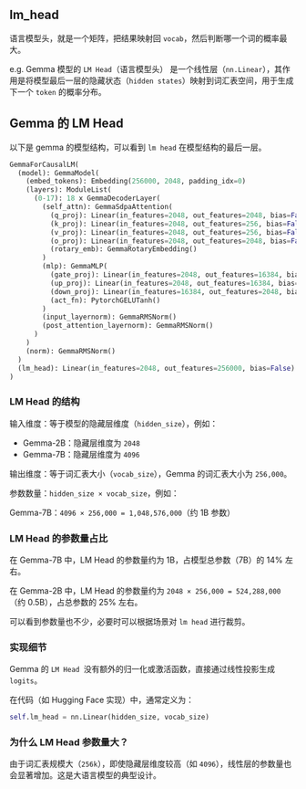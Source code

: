 ## lm_head

语言模型头，就是一个矩阵，把结果映射回 `vocab`，然后判断哪一个词的概率最大。

e.g.
Gemma 模型的 `LM Head`（语言模型头） 是一个线性层（`nn.Linear`），其作用是将模型最后一层的隐藏状态（`hidden states`）映射到词汇表空间，用于生成下一个 `token` 的概率分布。

## Gemma 的 LM Head

以下是 gemma 的模型结构，可以看到 `lm head` 在模型结构的最后一层。

```python
GemmaForCausalLM(
  (model): GemmaModel(
    (embed_tokens): Embedding(256000, 2048, padding_idx=0)
    (layers): ModuleList(
      (0-17): 18 x GemmaDecoderLayer(
        (self_attn): GemmaSdpaAttention(
          (q_proj): Linear(in_features=2048, out_features=2048, bias=False)
          (k_proj): Linear(in_features=2048, out_features=256, bias=False)
          (v_proj): Linear(in_features=2048, out_features=256, bias=False)
          (o_proj): Linear(in_features=2048, out_features=2048, bias=False)
          (rotary_emb): GemmaRotaryEmbedding()
        )
        (mlp): GemmaMLP(
          (gate_proj): Linear(in_features=2048, out_features=16384, bias=False)
          (up_proj): Linear(in_features=2048, out_features=16384, bias=False)
          (down_proj): Linear(in_features=16384, out_features=2048, bias=False)
          (act_fn): PytorchGELUTanh()
        )
        (input_layernorm): GemmaRMSNorm()
        (post_attention_layernorm): GemmaRMSNorm()
      )
    )
    (norm): GemmaRMSNorm()
  )
  (lm_head): Linear(in_features=2048, out_features=256000, bias=False)
)
```

### LM Head 的结构

输入维度：等于模型的隐藏层维度（`hidden_size`），例如：

- Gemma-2B：隐藏层维度为 `2048`
- Gemma-7B：隐藏层维度为 `4096`

输出维度：等于词汇表大小（`vocab_size`），Gemma 的词汇表大小为 `256,000`。

参数数量：`hidden_size × vocab_size`，例如：

Gemma-7B：`4096 × 256,000 = 1,048,576,000`（约 1B 参数）

### LM Head 的参数量占比

在 Gemma-7B 中，LM Head 的参数量约为 1B，占模型总参数（7B）的 14% 左右。

在 Gemma-2B 中，LM Head 的参数量约为 `2048 × 256,000 = 524,288,000`（约 0.5B），占总参数的 25% 左右。

可以看到参数量也不少，必要时可以根据场景对 `lm head` 进行裁剪。

### 实现细节

Gemma 的 `LM Head `没有额外的归一化或激活函数，直接通过线性投影生成 `logits`。

在代码（如 Hugging Face 实现）中，通常定义为：

```python
self.lm_head = nn.Linear(hidden_size, vocab_size)
```

### 为什么 LM Head 参数量大？

由于词汇表规模大（`256k`），即使隐藏层维度较高（如 `4096`），线性层的参数量也会显著增加。这是大语言模型的典型设计。